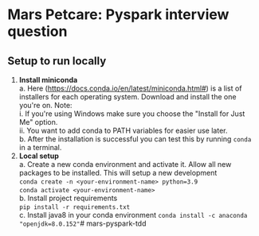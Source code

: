 # Mars Petcare: Pyspark interview question

## Setup to run locally
1. **Install miniconda**  
    a. Here (https://docs.conda.io/en/latest/miniconda.html#) is a list of installers for each operating system. Download and install the one you're on. Note:  
        i. If you're using Windows make sure you choose the "Install for Just Me" option.  
        ii. You want to add conda to PATH variables for easier use later.  
    b. After the installation is successful you can test this by running `conda` in a terminal.  
2. **Local setup**  
    a. Create a new conda environment and activate it. Allow all new packages to be installed. This will setup a new development  
        `conda create -n <your-environment-name> python=3.9`  
        `conda activate <your-environment-name>`  
    b.  Install project requirements  
        `pip install -r requirements.txt`  
    c.  Install java8 in your conda environment
        `conda install -c anaconda "openjdk=8.0.152"`# mars-pyspark-tdd
